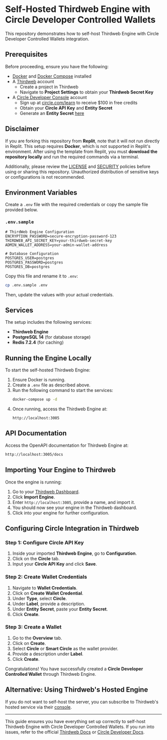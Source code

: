 # Self-Hosted Thirdweb Engine with Circle Developer Controlled Wallets

This repository demonstrates how to self-host Thirdweb Engine with Circle Developer Controlled Wallets integration.

## Prerequisites

Before proceeding, ensure you have the following:

- [Docker](https://docs.docker.com/get-docker/) and [Docker Compose](https://docs.docker.com/compose/install/) installed
- A [Thirdweb](https://thirdweb.com/) account
  - Create a project in Thirdweb
  - Navigate to **Project Settings** to obtain your **Thirdweb Secret Key**
- A [Circle Developer Console](https://console.circle.com/) account
  - Sign up at [circle.com/learn](https://circle.com/learn) to receive $100 in free credits
  - Obtain your **Circle API Key** and **Entity Secret**
  - Generate an **Entity Secret** [here](https://developers.circle.com/interactive-quickstarts/dev-controlled-wallets)

## Disclaimer

If you are forking this repository from **Replit**, note that it will not run directly in Replit. This setup requires **Docker**, which is not supported in Replit's environment. After using the template from Replit, you must **download the repository locally** and run the required commands via a terminal.

Additionally, please review the [LICENSE](LICENSE.md) and [SECURITY](SECURITY.md) policies before using or sharing this repository. Unauthorized distribution of sensitive keys or configurations is not recommended.

## Environment Variables

Create a `.env` file with the required credentials or copy the sample file provided below.

### `.env.sample`
```env
# ThirdWeb Engine Configuration
ENCRYPTION_PASSWORD=secure-encryption-password-123
THIRDWEB_API_SECRET_KEY=your-thirdweb-secret-key
ADMIN_WALLET_ADDRESS=your-admin-wallet-address

# Database Configuration
POSTGRES_USER=postgres
POSTGRES_PASSWORD=postgres
POSTGRES_DB=postgres
```

Copy this file and rename it to `.env`:
```sh
cp .env.sample .env
```
Then, update the values with your actual credentials.

## Services

The setup includes the following services:

- **Thirdweb Engine**
- **PostgreSQL 14** (for database storage)
- **Redis 7.2.4** (for caching)

## Running the Engine Locally

To start the self-hosted Thirdweb Engine:

1. Ensure Docker is running.
2. Create a `.env` file as described above.
3. Run the following command to start the services:
   ```sh
   docker-compose up -d
   ```
4. Once running, access the Thirdweb Engine at:
   ```
   http://localhost:3005
   ```

## API Documentation

Access the OpenAPI documentation for Thirdweb Engine at:
```sh
http://localhost:3005/docs
```

## Importing Your Engine to Thirdweb

Once the engine is running:

1. Go to your [Thirdweb Dashboard](https://thirdweb.com/).
2. Click **Import Engine**.
3. Enter `http://localhost:3005`, provide a name, and import it.
4. You should now see your engine in the Thirdweb dashboard.
5. Click into your engine for further configuration.

## Configuring Circle Integration in Thirdweb

### Step 1: Configure Circle API Key

1. Inside your imported **Thirdweb Engine**, go to **Configuration**.
2. Click on the **Circle** tab.
3. Input your **Circle API Key** and click **Save**.

### Step 2: Create Wallet Credentials

1. Navigate to **Wallet Credentials**.
2. Click on **Create Wallet Credential**.
3. Under **Type**, select **Circle**.
4. Under **Label**, provide a description.
5. Under **Entity Secret**, paste your **Entity Secret**.
6. Click **Create**.

### Step 3: Create a Wallet

1. Go to the **Overview** tab.
2. Click on **Create**.
3. Select **Circle** or **Smart Circle** as the wallet provider.
4. Provide a description under **Label**.
5. Click **Create**.

Congratulations! You have successfully created a **Circle Developer Controlled Wallet** through Thirdweb Engine.

## Alternative: Using Thirdweb's Hosted Engine

If you do not want to self-host the server, you can subscribe to Thirdweb's hosted service via their [console](https://thirdweb.com/).

---

This guide ensures you have everything set up correctly to self-host Thirdweb Engine with Circle Developer Controlled Wallets. If you run into issues, refer to the official [Thirdweb Docs](https://portal.thirdweb.com/) or [Circle Developer Docs](https://developers.circle.com/).
